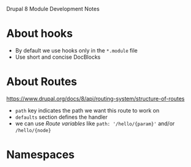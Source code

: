 Drupal 8 Module Development Notes

# About hooks
 - By default we use hooks only in the `*.module` file
 - Use short and concise DocBlocks
# About Routes
https://www.drupal.org/docs/8/api/routing-system/structure-of-routes
 - `path` key indicates the path we want this route to work on
 - `defaults` section defines the handler
 - we can use *Route variables* like `path: '/hello/{param}'` and/or `/hello/{node}`
# Namespaces

